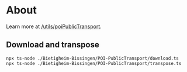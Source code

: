 # About

Learn more at [/utils/poiPublicTransport](/utils/poiPublicTransport).

## Download and transpose

```
npx ts-node ./Bietigheim-Bissingen/POI-PublicTransport/download.ts
npx ts-node ./Bietigheim-Bissingen/POI-PublicTransport/transpose.ts
```
